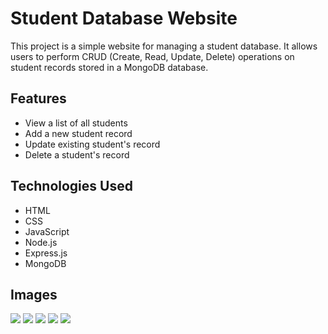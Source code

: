 # Student Database Website

This project is a simple website for managing a student database. It allows users to perform CRUD (Create, Read, Update, Delete) operations on student records stored in a MongoDB database.

## Features

- View a list of all students
- Add a new student record
- Update existing student's record
- Delete a student's record

## Technologies Used

- HTML
- CSS
- JavaScript
- Node.js
- Express.js
- MongoDB

## Images

<img src = "https://github.com/Rohan-J123/StudentDB/assets/139244765/bf569752-f853-4bf0-bb5e-fa6ae9e56a22">

<img src = "https://github.com/Rohan-J123/StudentDB/assets/139244765/ad313edf-d2a0-47d9-8237-f3d414db950e">

<img src = "https://github.com/Rohan-J123/StudentDB/assets/139244765/dd41019a-0ae5-46fe-b706-1b2e6f2f552b">

<img src = "https://github.com/Rohan-J123/StudentDB/assets/139244765/e19c43c8-e376-4ecc-b1b5-20775bbc5910">

<img src = "https://github.com/Rohan-J123/StudentDB/assets/139244765/8586767c-ac9c-4376-b64b-1e0d6b135cf3">




